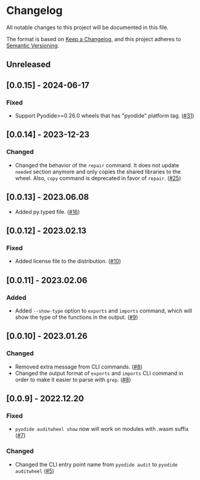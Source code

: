 # Changelog

All notable changes to this project will be documented in this file.

The format is based on [Keep a Changelog](https://keepachangelog.com/en/1.0.0/),
and this project adheres to [Semantic Versioning](https://semver.org/spec/v2.0.0.html).

## Unreleased

## [0.0.15] - 2024-06-17

### Fixed

- Support Pyodide>=0.26.0 wheels that has "pyodide" platform tag.
  ([#31](https://github.com/ryanking13/auditwheel-emscripten/pull/31))

## [0.0.14] - 2023-12-23

### Changed

- Changed the behavior of the `repair` command. It does not update `needed` section anymore
  and only copies the shared libraries to the wheel.
  Also, `copy` command is deprecated in favor of `repair`.
  ([#25](https://github.com/ryanking13/auditwheel-emscripten/pull/25))

## [0.0.13] - 2023.06.08

- Added py.typed file.
  ([#16](https://github.com/ryanking13/auditwheel-emscripten/pull/16))

## [0.0.12] - 2023.02.13

### Fixed

- Added license file to the distribution.
  ([#10](https://github.com/ryanking13/auditwheel-emscripten/pull/10))

## [0.0.11] - 2023.02.06

### Added

- Added `--show-type` option to `exports` and `imports` command, which will
  show the type of the functions in the output.
  ([#9](https://github.com/ryanking13/auditwheel-emscripten/pull/9))

## [0.0.10] - 2023.01.26

### Changed

- Removed extra message from CLI commands.
  ([#8](https://github.com/ryanking13/auditwheel-emscripten/pull/8))
- Changed the output format of `exports` and `imports` CLI command in order to
  make it easier to parse with `grep`.
  ([#8](https://github.com/ryanking13/auditwheel-emscripten/pull/8))

## [0.0.9] - 2022.12.20

### Fixed

- `pyodide auditwheel show` now will work on modules with .wasm suffix
([#7](https://github.com/ryanking13/auditwheel-emscripten/pull/7))

### Changed

 - Changed the CLI entry point name from `pyodide audit` to `pyodide auditwheel`
 ([#5](https://github.com/ryanking13/auditwheel-emscripten/pull/5))
